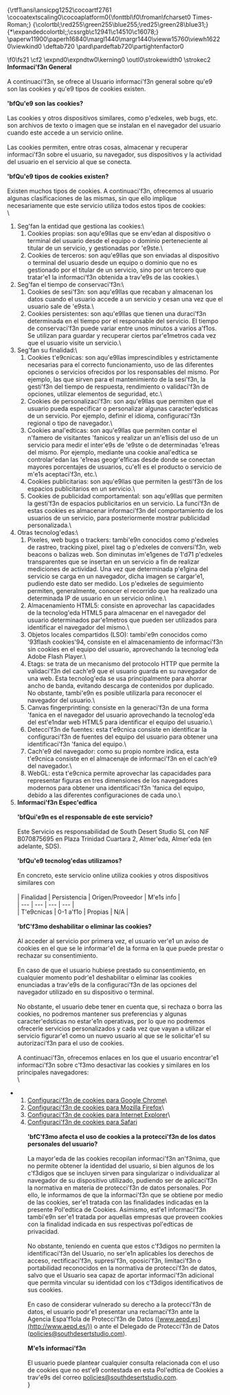 {\rtf1\ansi\ansicpg1252\cocoartf2761
\cocoatextscaling0\cocoaplatform0{\fonttbl\f0\froman\fcharset0 Times-Roman;}
{\colortbl;\red255\green255\blue255;\red25\green28\blue31;}
{\*\expandedcolortbl;;\cssrgb\c12941\c14510\c16078;}
\paperw11900\paperh16840\margl1440\margr1440\vieww15760\viewh16220\viewkind0
\deftab720
\pard\pardeftab720\partightenfactor0

\f0\fs21 \cf2 \expnd0\expndtw0\kerning0
\outl0\strokewidth0 \strokec2 **Informaci\'f3n General**\
\
A continuaci\'f3n, se ofrece al Usuario informaci\'f3n general sobre qu\'e9 son las cookies y qu\'e9 tipos de cookies existen.\
\
**\'bfQu\'e9 son las cookies?**\
\
Las cookies y otros dispositivos similares, como p\'edxeles, web bugs, etc. son archivos de texto o imagen que se instalan en el navegador del usuario cuando este accede a un servicio online.\
\
Las cookies permiten, entre otras cosas, almacenar y recuperar informaci\'f3n sobre el usuario, su navegador, sus dispositivos y la actividad del usuario en el servicio al que se conecta.\
\
**\'bfQu\'e9 tipos de cookies existen?**\
\
Existen muchos tipos de cookies. A continuaci\'f3n, ofrecemos al usuario algunas clasificaciones de las mismas, sin que ello implique necesariamente que este servicio utiliza todos estos tipos de cookies:\
\
1. Seg\'fan la entidad que gestiona las cookies:\
    1. Cookies propias: son aqu\'e9llas que se env\'edan al dispositivo o terminal del usuario desde el equipo o dominio perteneciente al titular de un servicio, y gestionadas por \'e9ste.\
    2. Cookies de terceros: son aqu\'e9llas que son enviadas al dispositivo o terminal del usuario desde un equipo o dominio que no es gestionado por el titular de un servicio, sino por un tercero que tratar\'e1 la informaci\'f3n obtenida a trav\'e9s de las cookies.\
2. Seg\'fan el tiempo de conservaci\'f3n:\
    1. Cookies de sesi\'f3n: son aqu\'e9llas que recaban y almacenan los datos cuando el usuario accede a un servicio y cesan una vez que el usuario sale de \'e9sta.\
    2. Cookies persistentes: son aqu\'e9llas que tienen una duraci\'f3n determinada en el tiempo por el responsable del servicio. El tiempo de conservaci\'f3n puede variar entre unos minutos a varios a\'f1os. Se utilizan para guardar y recuperar ciertos par\'e1metros cada vez que el usuario visite un servicio.\
3. Seg\'fan su finalidad:\
    1. Cookies t\'e9cnicas: son aqu\'e9llas imprescindibles y estrictamente necesarias para el correcto funcionamiento, uso de las diferentes opciones o servicios ofrecidos por los responsables del mismo. Por ejemplo, las que sirven para el mantenimiento de la sesi\'f3n, la gesti\'f3n del tiempo de respuesta, rendimiento o validaci\'f3n de opciones, utilizar elementos de seguridad, etc.\
    2. Cookies de personalizaci\'f3n: son aqu\'e9llas que permiten que el usuario pueda especificar o personalizar algunas caracter\'edsticas de un servicio. Por ejemplo, definir el idioma, configuraci\'f3n regional o tipo de navegador.\
    3. Cookies anal\'edticas: son aqu\'e9llas que permiten contar el n\'famero de visitantes \'fanicos y realizar un an\'e1lisis del uso de un servicio para medir el inter\'e9s de \'e9ste o de determinadas \'e1reas del mismo. Por ejemplo, mediante una cookie anal\'edtica se controlar\'edan las \'e1reas geogr\'e1ficas desde donde se conectan mayores porcentajes de usuarios, cu\'e1l es el producto o servicio de m\'e1s aceptaci\'f3n, etc.\
    4. Cookies publicitarias: son aqu\'e9llas que permiten la gesti\'f3n de los espacios publicitarios en un servicio.\
    5. Cookies de publicidad comportamental: son aqu\'e9llas que permiten la gesti\'f3n de espacios publicitarios en un servicio. La funci\'f3n de estas cookies es almacenar informaci\'f3n del comportamiento de los usuarios de un servicio, para posteriormente mostrar publicidad personalizada.\
4. Otras tecnolog\'edas:\
    1. Pixeles, web bugs o trackers: tambi\'e9n conocidos como p\'edxeles de rastreo, tracking pixel, pixel tag o p\'edxeles de conversi\'f3n, web beacons o balizas web. Son diminutas im\'e1genes de 1\'d71 p\'edxeles transparentes que se insertan en un servicio a fin de realizar mediciones de actividad. Una vez que determinada p\'e1gina del servicio se carga en un navegador, dicha imagen se cargar\'e1, pudiendo este dato ser medido. Los p\'edxeles de seguimiento permiten, generalmente, conocer el recorrido que ha realizado una determinada IP de usuario en un servicio online.\
    2. Almacenamiento HTML5: consiste en aprovechar las capacidades de la tecnolog\'eda HTML5 para almacenar en el navegador del usuario determinados par\'e1metros que pueden ser utilizados para identificar el navegador del mismo.\
    3. Objetos locales compartidos (LSO): tambi\'e9n conocidos como \'93flash cookies\'94, consiste en el almacenamiento de informaci\'f3n sin cookies en el equipo del usuario, aprovechando la tecnolog\'eda Adobe Flash Player.\
    4. Etags: se trata de un mecanismo del protocolo HTTP que permite la validaci\'f3n del cach\'e9 que el usuario guarda en su navegador de una web. Esta tecnolog\'eda se usa principalmente para ahorrar ancho de banda, evitando descarga de contenidos por duplicado. No obstante, tambi\'e9n es posible utilizarla para reconocer el navegador del usuario.\
    5. Canvas fingerprinting: consiste en la generaci\'f3n de una forma \'fanica en el navegador del usuario aprovechando la tecnolog\'eda del est\'e1ndar web HTML5 para identificar el equipo del usuario.\
    6. Detecci\'f3n de fuentes: esta t\'e9cnica consiste en identificar la configuraci\'f3n de fuentes del equipo del usuario para obtener una identificaci\'f3n \'fanica del equipo.\
    7. Cach\'e9 del navegador: como su propio nombre indica, esta t\'e9cnica consiste en el almacenaje de informaci\'f3n en el cach\'e9 del navegador.\
    8. WebGL: esta t\'e9cnica permite aprovechar las capacidades para representar figuras en tres dimensiones de los navegadores modernos para obtener una identificaci\'f3n \'fanica del equipo, debido a las diferentes configuraciones de cada uno.\
5. **Informaci\'f3n Espec\'edfica**\
\
**\'bfQui\'e9n es el responsable de este servicio?**\
\
Este Servicio es responsabilidad de South Desert Studio SL con NIF B070875695 en Plaza Trinidad Cuartara 2, Almer\'eda, Almer\'eda (en adelante, SDS).\
\
**\'bfQu\'e9 tecnolog\'edas utilizamos?**\
\
En concreto, este servicio online utiliza cookies y otros dispositivos similares con\
\
| Finalidad | Persistencia | Origen/Proveedor | M\'e1s info |\
| --- | --- | --- | --- |\
| T\'e9cnicas | 0-1 a\'f1o | Propias | N/A |\
\
**\'bfC\'f3mo deshabilitar o eliminar las cookies?**\
\
Al acceder al servicio por primera vez, el usuario ver\'e1 un aviso de cookies en el que se le informar\'e1 de la forma en la que puede prestar o rechazar su consentimiento.\
\
En caso de que el usuario hubiese prestado su consentimiento, en cualquier momento podr\'e1 deshabilitar o eliminar las cookies enunciadas a trav\'e9s de la configuraci\'f3n de las opciones del navegador utilizado en su dispositivo o terminal.\
\
No obstante, el usuario debe tener en cuenta que, si rechaza o borra las cookies, no podremos mantener sus preferencias y algunas caracter\'edsticas no estar\'e1n operativas, por lo que no podremos ofrecerle servicios personalizados y cada vez que vayan a utilizar el servicio figurar\'e1 como un nuevo usuario al que se le solicitar\'e1 su autorizaci\'f3n para el uso de cookies.\
\
A continuaci\'f3n, ofrecemos enlaces en los que el usuario encontrar\'e1 informaci\'f3n sobre c\'f3mo desactivar las cookies y similares en los principales navegadores:\
\
- 1. [Configuraci\'f3n de cookies para Google Chrome](https://support.google.com/chrome/bin/answer.py?hl=es&answer=95647)\
  2. [Configuraci\'f3n de cookies para Mozilla Firefox](https://support.mozilla.org/es/kb/cookies-informacion-que-los-sitios-web-guardan-en-?redirectlocale=en-US&redirectslug=Cookies)\
  3. [Configuraci\'f3n de cookies para Internet Explorer](https://support.microsoft.com/es-es/help/278835/how-to-delete-cookie-files-in-internet-explorer)\
  4. [Configuraci\'f3n de cookies para Safari](https://support.apple.com/kb/HT1677?viewlocale=es_ES)\
\
**\'bfC\'f3mo afecta el uso de cookies a la protecci\'f3n de los datos personales del usuario?**\
\
La mayor\'eda de las cookies recopilan informaci\'f3n an\'f3nima, que no permite obtener la identidad del usuario, si bien algunos de los c\'f3digos que se incluyen sirven para singularizar o individualizar al navegador de su dispositivo utilizado, pudiendo ser de aplicaci\'f3n la normativa en materia de protecci\'f3n de datos personales. Por ello, le informamos de que la informaci\'f3n que se obtiene por medio de las cookies, ser\'e1 tratada con las finalidades indicadas en la presente Pol\'edtica de Cookies. Asimismo, est\'e1 informaci\'f3n tambi\'e9n ser\'e1 tratada por aquellas empresas que proveen cookies con la finalidad indicada en sus respectivas pol\'edticas de privacidad.\
\
No obstante, teniendo en cuenta que estos c\'f3digos no permiten la identificaci\'f3n del Usuario, no ser\'e1n aplicables los derechos de acceso, rectificaci\'f3n, supresi\'f3n, oposici\'f3n, limitaci\'f3n o portabilidad reconocidos en la normativa de protecci\'f3n de datos, salvo que el Usuario sea capaz de aportar informaci\'f3n adicional que permita vincular su identidad con los c\'f3digos identificativos de sus cookies.\
\
En caso de considerar vulnerado su derecho a la protecci\'f3n de datos, el usuario podr\'e1 presentar una reclamaci\'f3n ante la Agencia Espa\'f1ola de Protecci\'f3n de Datos ([www.aepd.es](http://www.aepd.es/)) o ante el Delegado de Protecci\'f3n de Datos ([policies@southdesertstudio.com](mailto:policies@southdesertstudio.com)).\
\
**M\'e1s informaci\'f3n**\
\
El usuario puede plantear cualquier consulta relacionada con el uso de cookies que no est\'e9 contestada en esta Pol\'edtica de Cookies a trav\'e9s del correo [policies@southdesertstudio.com](mailto:policies@southdesertstudio.com).\
}